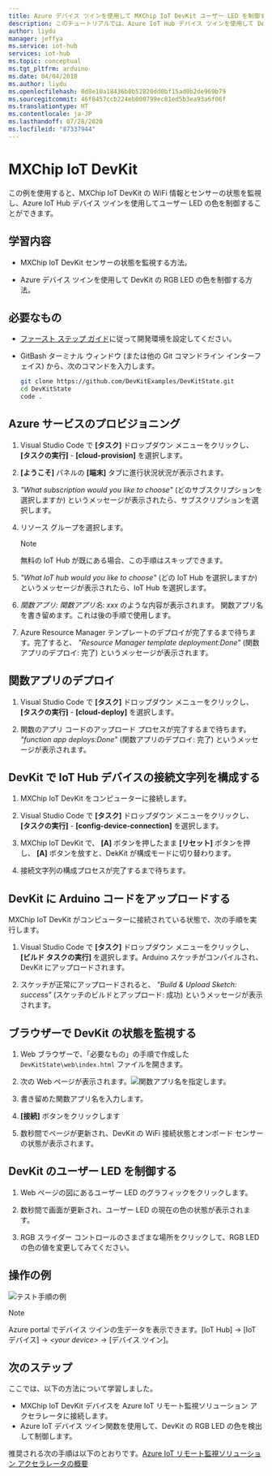 ```yaml
---
title: Azure デバイス ツインを使用して MXChip IoT DevKit ユーザー LED を制御する | Microsoft Docs
description: このチュートリアルでは、Azure IoT Hub デバイス ツインを使用して DevKit の状態を監視し、ユーザー LED を制御する方法について説明します。
author: liydu
manager: jeffya
ms.service: iot-hub
services: iot-hub
ms.topic: conceptual
ms.tgt_pltfrm: arduino
ms.date: 04/04/2018
ms.author: liydu
ms.openlocfilehash: 0d8e10a18436b0b52820dd0bf15ad0b2de969b79
ms.sourcegitcommit: 46f8457ccb224eb000799ec81ed5b3ea93a6f06f
ms.translationtype: HT
ms.contentlocale: ja-JP
ms.lasthandoff: 07/28/2020
ms.locfileid: "87337944"
---
```

# <a name="mxchip-iot-devkit"></a>MXChip IoT DevKit

この例を使用すると、MXChip IoT DevKit の WiFi 情報とセンサーの状態を監視し、Azure IoT Hub デバイス ツインを使用してユーザー LED の色を制御することができます。

## <a name="what-you-learn"></a>学習内容

- MXChip IoT DevKit センサーの状態を監視する方法。

- Azure デバイス ツインを使用して DevKit の RGB LED の色を制御する方法。

## <a name="what-you-need"></a>必要なもの

- [ファースト ステップ ガイド](https://docs.microsoft.com/azure/iot-hub/iot-hub-arduino-iot-devkit-az3166-get-started)に従って開発環境を設定してください。

- GitBash ターミナル ウィンドウ (または他の Git コマンドライン インターフェイス) から、次のコマンドを入力します。

   ```bash
   git clone https://github.com/DevKitExamples/DevKitState.git
   cd DevKitState
   code .
   ```

## <a name="provision-azure-services"></a>Azure サービスのプロビジョニング

1. Visual Studio Code で **[タスク]** ドロップダウン メニューをクリックし、 **[タスクの実行]**  -  **[cloud-provision]** を選択します。

2. **[ようこそ]** パネルの **[端末]** タブに進行状況状況が表示されます。

3. *"What subscription would you like to choose"* (どのサブスクリプションを選択しますか) というメッセージが表示されたら、サブスクリプションを選択します。

4. リソース グループを選択します。 
 
   > [!NOTE]
   > 無料の IoT Hub が既にある場合、この手順はスキップできます。

5. *"What IoT hub would you like to choose"* (どの IoT Hub を選択しますか) というメッセージが表示されたら、IoT Hub を選択します。

6. *関数アプリ: 関数アプリ名: xxx* のような内容が表示されます。 関数アプリ名を書き留めます。これは後の手順で使用します。

7. Azure Resource Manager テンプレートのデプロイが完了するまで待ちます。完了すると、 *"Resource Manager template deployment:Done"* (関数アプリのデプロイ: 完了) というメッセージが表示されます。

## <a name="deploy-function-app"></a>関数アプリのデプロイ

1. Visual Studio Code で **[タスク]** ドロップダウン メニューをクリックし、 **[タスクの実行]**  -  **[cloud-deploy]** を選択します。

2. 関数のアプリ コードのアップロード プロセスが完了するまで待ちます。 *"function app deploys:Done"* (関数アプリのデプロイ: 完了) というメッセージが表示されます。

## <a name="configure-iot-hub-device-connection-string-in-devkit"></a>DevKit で IoT Hub デバイスの接続文字列を構成する

1. MXChip IoT DevKit をコンピューターに接続します。

2. Visual Studio Code で **[タスク]** ドロップダウン メニューをクリックし、 **[タスクの実行]**  -  **[config-device-connection]** を選択します。

3. MXChip IoT DevKit で、 **[A]** ボタンを押したまま **[リセット]** ボタンを押し、 **[A]** ボタンを放すと、DekKit が構成モードに切り替わります。

4. 接続文字列の構成プロセスが完了するまで待ちます。

## <a name="upload-arduino-code-to-devkit"></a>DevKit に Arduino コードをアップロードする

MXChip IoT DevKit がコンピューターに接続されている状態で、次の手順を実行します。

1. Visual Studio Code で **[タスク]** ドロップダウン メニューをクリックし、 **[ビルド タスクの実行]** を選択します。Arduino スケッチがコンパイルされ、DevKit にアップロードされます。

2. スケッチが正常にアップロードされると、 *"Build & Upload Sketch: success"* (スケッチのビルドとアップロード: 成功) というメッセージが表示されます。

## <a name="monitor-devkit-state-in-browser"></a>ブラウザーで DevKit の状態を監視する

1. Web ブラウザーで、「必要なもの」の手順で作成した `DevKitState\web\index.html` ファイルを開きます。

2. 次の Web ページが表示されます。![関数アプリ名を指定します。](media/iot-hub-arduino-iot-devkit-az3166-devkit-state/devkit-state-function-app-name.png)

3. 書き留めた関数アプリ名を入力します。

4. **[接続]** ボタンをクリックします

5. 数秒間でページが更新され、DevKit の WiFi 接続状態とオンボード センサーの状態が表示されます。

## <a name="control-the-devkits-user-led"></a>DevKit のユーザー LED を制御する

1. Web ページの図にあるユーザー LED のグラフィックをクリックします。

2. 数秒間で画面が更新され、ユーザー LED の現在の色の状態が表示されます。

3. RGB スライダー コントロールのさまざまな場所をクリックして、RGB LED の色の値を変更してみてください。

## <a name="example-operation"></a>操作の例

![テスト手順の例](media/iot-hub-arduino-iot-devkit-az3166-devkit-state/devkit-state.gif)

> [!NOTE]
> Azure portal でデバイス ツインの生データを表示できます。[IoT Hub] -\> [IoT デバイス] -\> *\<your device\>*  -\> [デバイス ツイン]。

## <a name="next-steps"></a>次のステップ

ここでは、以下の方法について学習しました。
- MXChip IoT DevKit デバイスを Azure IoT リモート監視ソリューション アクセラレータに接続します。
- Azure IoT デバイス ツイン関数を使用して、DevKit の RGB LED の色を検出して制御します。

推奨される次の手順は以下のとおりです。[Azure IoT リモート監視ソリューション アクセラレータの概要](https://docs.microsoft.com/azure/iot-suite/)
